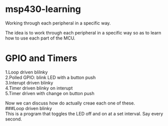 # msp430-learning
Working through each peripheral in a specific way.  

The idea is to work through each peripheral in a specific way so as to learn 
how to use each part of the MCU. 
# GPIO and Timers
1.Loop driven blilnky  
2.Polled GPIO: blink LED with a button push  
3.Interupt driven blinky  
4.Timer driven blinky on interupt  
5.Timer driven with change on button push  

Now we can discuss how do actually creae each one of these.   
###Loop driven blinky  
This is a program that toggles the LED off and on at a set interval. Say every second. 
